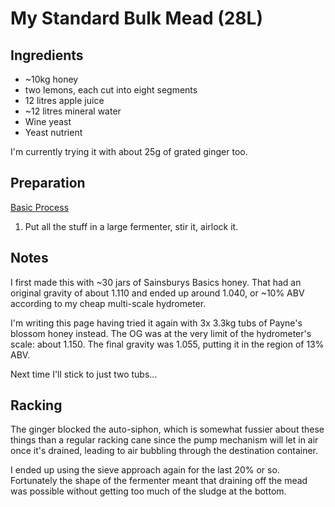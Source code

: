 # My Standard Bulk Mead (28L)

## Ingredients

* ~10kg honey
* two lemons, each cut into eight segments
* 12 litres apple juice
* ~12 litres mineral water
* Wine yeast
* Yeast nutrient

I'm currently trying it with about 25g of grated ginger too.

## Preparation

[Basic Process](../Process.md)

1. Put all the stuff in a large fermenter, stir it, airlock it.

## Notes

I first made this with ~30 jars of Sainsburys Basics honey. That had an original gravity of about 1.110 and ended up around 1.040, or ~10% ABV according to my cheap multi-scale hydrometer.

I'm writing this page having tried it again with 3x 3.3kg tubs of Payne's blossom honey instead. The OG was at the very limit of the hydrometer's scale: about 1.150. The final gravity was 1.055, putting it in the region of 13% ABV.

Next time I'll stick to just two tubs...

## Racking

The ginger blocked the auto-siphon, which is somewhat fussier about these things than a regular racking cane since the pump mechanism will let in air once it's drained, leading to air bubbling through the destination container.

I ended up using the sieve approach again for the last 20% or so. Fortunately the shape of the fermenter meant that draining off the mead was possible without getting too much of the sludge at the bottom.
